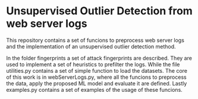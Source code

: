 # Unsupervised Outlier Detection from web server logs

This repository contains a set of funcions to preprocess web server logs and the implementation of an unsupervised outlier detection method.

In the folder fingerprints a set of attack fingerprints are described. They are used to implement a set of heuristics to prefilter the logs.
While the file utilities.py contains a set of simple function to load the datasets.
The core of this work is in webServerLogs.py, where all the funcions to preprocess the data, apply the proposed ML model and evaluate it are defined.
Lastly examples.py contains a set of examples of the usage of these funcions.